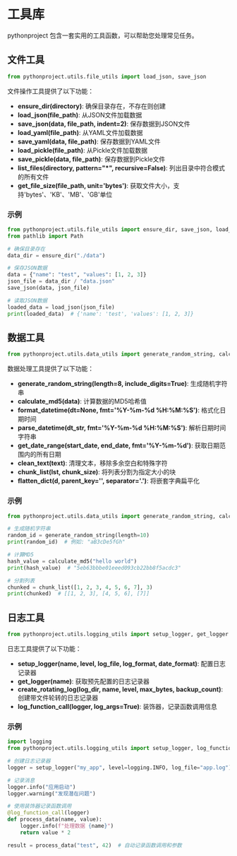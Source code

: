 # 工具库

pythonproject 包含一套实用的工具函数，可以帮助您处理常见任务。

## 文件工具

```python
from pythonproject.utils.file_utils import load_json, save_json
```

文件操作工具提供了以下功能：

* **ensure_dir(directory)**: 确保目录存在，不存在则创建
* **load_json(file_path)**: 从JSON文件加载数据
* **save_json(data, file_path, indent=2)**: 保存数据到JSON文件
* **load_yaml(file_path)**: 从YAML文件加载数据
* **save_yaml(data, file_path)**: 保存数据到YAML文件
* **load_pickle(file_path)**: 从Pickle文件加载数据
* **save_pickle(data, file_path)**: 保存数据到Pickle文件
* **list_files(directory, pattern="*", recursive=False)**: 列出目录中符合模式的所有文件
* **get_file_size(file_path, unit='bytes')**: 获取文件大小，支持'bytes'、'KB'、'MB'、'GB'单位

### 示例

```python
from pythonproject.utils.file_utils import ensure_dir, save_json, load_json
from pathlib import Path

# 确保目录存在
data_dir = ensure_dir("./data")

# 保存JSON数据
data = {"name": "test", "values": [1, 2, 3]}
json_file = data_dir / "data.json"
save_json(data, json_file)

# 读取JSON数据
loaded_data = load_json(json_file)
print(loaded_data)  # {'name': 'test', 'values': [1, 2, 3]}
```

## 数据工具

```python
from pythonproject.utils.data_utils import generate_random_string, calculate_md5
```

数据处理工具提供了以下功能：

* **generate_random_string(length=8, include_digits=True)**: 生成随机字符串
* **calculate_md5(data)**: 计算数据的MD5哈希值
* **format_datetime(dt=None, fmt='%Y-%m-%d %H:%M:%S')**: 格式化日期时间
* **parse_datetime(dt_str, fmt='%Y-%m-%d %H:%M:%S')**: 解析日期时间字符串
* **get_date_range(start_date, end_date, fmt='%Y-%m-%d')**: 获取日期范围内的所有日期
* **clean_text(text)**: 清理文本，移除多余空白和特殊字符
* **chunk_list(lst, chunk_size)**: 将列表分割为指定大小的块
* **flatten_dict(d, parent_key='', separator='.')**: 将嵌套字典扁平化

### 示例

```python
from pythonproject.utils.data_utils import generate_random_string, calculate_md5, chunk_list

# 生成随机字符串
random_id = generate_random_string(length=10)
print(random_id)  # 例如: "aB3cDe5fGh"

# 计算MD5
hash_value = calculate_md5("hello world")
print(hash_value)  # "5eb63bbbe01eeed093cb22bb8f5acdc3"

# 分割列表
chunked = chunk_list([1, 2, 3, 4, 5, 6, 7], 3)
print(chunked)  # [[1, 2, 3], [4, 5, 6], [7]]
```

## 日志工具

```python
from pythonproject.utils.logging_utils import setup_logger, get_logger
```

日志工具提供了以下功能：

* **setup_logger(name, level, log_file, log_format, date_format)**: 配置日志记录器
* **get_logger(name)**: 获取预先配置的日志记录器
* **create_rotating_log(log_dir, name, level, max_bytes, backup_count)**: 创建带文件轮转的日志记录器
* **log_function_call(logger, log_args=True)**: 装饰器，记录函数调用信息

### 示例

```python
import logging
from pythonproject.utils.logging_utils import setup_logger, log_function_call

# 创建日志记录器
logger = setup_logger("my_app", level=logging.INFO, log_file="app.log")

# 记录消息
logger.info("应用启动")
logger.warning("发现潜在问题")

# 使用装饰器记录函数调用
@log_function_call(logger)
def process_data(name, value):
    logger.info(f"处理数据 {name}")
    return value * 2

result = process_data("test", 42)  # 自动记录函数调用和参数
```
